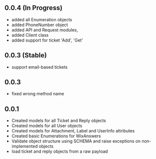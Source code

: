 0.0.4 (In Progress)
------
* added all Enumeration objects
* added PhoneNumber object
* added API and Request modules, 
* added Client class
* added support for ticket 'Add', 'Get'

0.0.3 (Stable)
------
* support email-based tickets

0.0.3
------
* fixed wrong method name

0.0.1
------

* Created models for all Ticket and Reply objects
* Created models for all User objects
* Created models for Attachment, Label and UserInfo attributes
* Created basic Enumerations for WixAnswers 
* Validate object structure using SCHEMA and raise exceptions on non-implemented objects
* load ticket and reply objects from a raw payload
